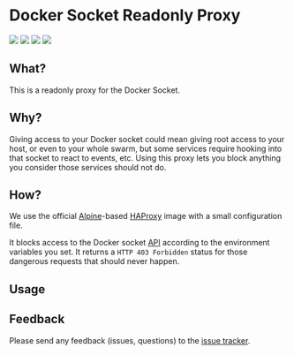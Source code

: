 # Docker Socket Readonly Proxy

[![](https://images.microbadger.com/badges/version/tecnativa/docker-socket-readonly:latest.svg)](https://microbadger.com/images/tecnativa/docker-socket-readonly:latest "Get your own version badge on microbadger.com")
[![](https://images.microbadger.com/badges/image/tecnativa/docker-socket-readonly:latest.svg)](https://microbadger.com/images/tecnativa/docker-socket-readonly:latest "Get your own image badge on microbadger.com")
[![](https://images.microbadger.com/badges/commit/tecnativa/docker-socket-readonly:latest.svg)](https://microbadger.com/images/tecnativa/docker-socket-readonly:latest "Get your own commit badge on microbadger.com")
[![](https://images.microbadger.com/badges/license/tecnativa/docker-socket-readonly.svg)](https://microbadger.com/images/tecnativa/docker-socket-readonly "Get your own license badge on microbadger.com")

## What?

This is a readonly proxy for the Docker Socket.

## Why?

Giving access to your Docker socket could mean giving root access to your host,
or even to your whole swarm, but some services require hooking into that socket to
react to events, etc. Using this proxy lets you block anything you consider those services should not do.

## How?

We use the official [Alpine][]-based [HAProxy][] image with a small
configuration file.

It blocks access to the Docker socket [API][] according to the environment
variables you set. It returns a `HTTP 403 Forbidden` status for those dangerous
requests that should never happen.

## Usage


## Feedback

Please send any feedback (issues, questions) to the [issue tracker][].

[Alpine]: https://alpinelinux.org/
[API]: https://docs.docker.com/engine/api/v1.27/
[HAProxy]: http://www.haproxy.org/
[issue tracker]: https://github.com/Tecnativa/docker-socket-proxy/issues
[Odoo]: https://www.odoo.com/
[proxy mode]: https://www.odoo.com/documentation/10.0/reference/cmdline.html#cmdoption-odoo.py--proxy-mode
[worker mode]: https://www.odoo.com/documentation/10.0/setup/deploy.html#worker-number-calculation

